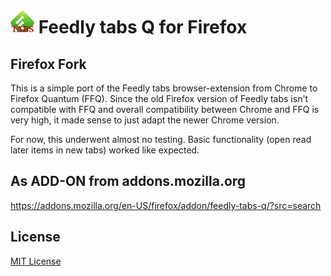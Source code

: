 # ![Feedly tabs icon](images/icon38.png) Feedly tabs Q for Firefox

## Firefox Fork

This is a simple port of the Feedly tabs browser-extension from Chrome to Firefox Quantum (FFQ). Since the old Firefox version of Feedly tabs isn't compatible with FFQ and overall compatibility between Chrome and FFQ is very high, it made sense to just adapt the newer Chrome version.

For now, this underwent almost no testing. Basic functionality (open read later items in new tabs) worked like expected.

## As ADD-ON from addons.mozilla.org
https://addons.mozilla.org/en-US/firefox/addon/feedly-tabs-q/?src=search

## License

[MIT License](LICENSE.txt)

